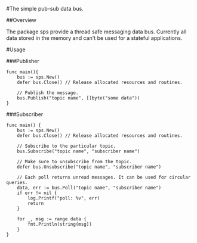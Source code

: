 #The simple pub-sub data bus.

##Overview

The package sps provide a thread safe messaging data bus.
Currently all data stored in the memory and can't be used for a stateful applications. 

#Usage

###Publisher

```golang
func main(){
	bus := sps.New()
	defer bus.Close() // Release allocated resources and routines.

    // Publish the message.
	bus.Publish("topic name", []byte("some data"))
}
```

###Subscriber

```golang
func main() {
	bus := sps.New()
	defer bus.Close() // Release allocated resources and routines.

    // Subscribe to the particular topic.
    bus.Subscribe("topic name", "subscriber name")
    
    // Make sure to unsubscribe from the topic.
    defer bus.Unsubscribe("topic name", "subscriber name")

    // Each poll returns unread messages. It can be used for circular queries.
	data, err := bus.Poll("topic name", "subscriber name")
	if err != nil {
        log.Printf("poll: %v", err)
        return
	}

	for _, msg := range data {
		fmt.Println(string(msg))
	}	
}

```